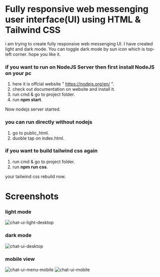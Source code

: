 # Fully responsive web messenging user interface(UI) using HTML & Tailwind CSS 
i am trying to create fully responsive web messenging UI. I have created light and dark mode. You can toggle dark mode by sun icon which is top-left corner. hope you like it.  


### if you want to run on NodeJS Server then first install NodeJS on your pc
1. here it is offcial website " https://nodejs.org/en/ ".
2. check out documentation on website and install it.
3. run cmd & go to project folder.
4. run **npm start**.

Now nodejs server started.

### you can run directly without nodejs
1. go to public_html.
2. duoble tap on index.html.

### if you want to build tailwind css again
1. run cmd & go to project folder.
2. run **npm run css**.

your tailwind css rebuild now.

# Screenshots
### light mode
![chat-ui-light-desktop](https://user-images.githubusercontent.com/54768757/117575432-5d18fd80-b0ff-11eb-96e5-845fc146cc42.png)
### dark mode
![chat-ui-desktop](https://user-images.githubusercontent.com/54768757/117575436-61451b00-b0ff-11eb-8121-5aa7280aca85.png)
### mobile view
![chat-ui-menu-mobile](https://user-images.githubusercontent.com/54768757/117575458-7cb02600-b0ff-11eb-9993-110dae6cca77.png)
![chat-ui-mobile](https://user-images.githubusercontent.com/54768757/117575460-7de15300-b0ff-11eb-92aa-fe243adba3c1.png)

